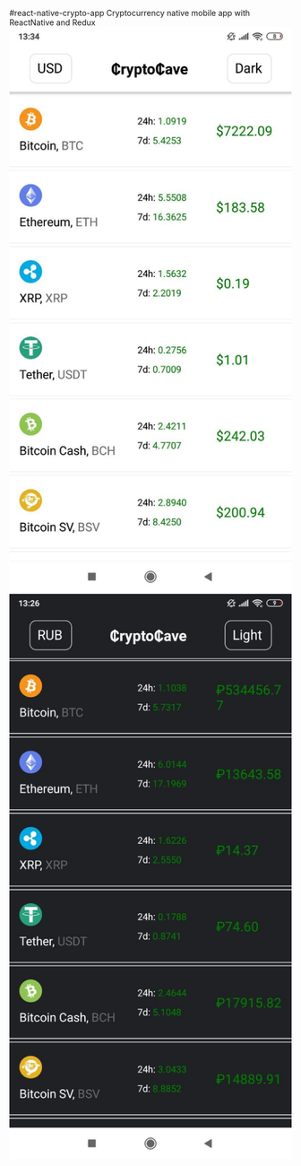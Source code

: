 #react-native-crypto-app
Cryptocurrency native mobile app with ReactNative and Redux
![IMAGE_SCREENSHOT](./assets/screenshot_1.jpg)
![IMAGE_SCREENSHOT](./assets/screenshot_2.jpg)

